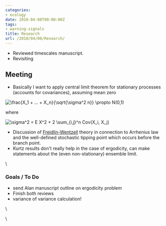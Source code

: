 ```yaml
---
categories:
- ecology
date: 2010-04-08T00:00:00Z
tags:
- warning-signals
title: Research
url: /2010/04/08/Research/
---
```


-   Reviewed timescales manuscript.
-   Revisiting




 





Meeting
-------

-   Basically I want to apply central limit theorem for stationary
    processes (accounts for covariances), assuming mean zero

![ \\frac{X\_1 + ... + X\_n}{\\sqrt{\\sigma\^2 n}} \\propto N(0,1)
](http://openwetware.org/images/math/1/4/1/141abb117709d04302d240f2cbbf2df6.png)

where

![ \\sigma\^2 = E X\^2 + 2 \\sum\_{i,j}\^n Cov(X\_i, X\_j)
](http://openwetware.org/images/math/2/b/7/2b7baf7dc6d72616ccd1a5d72d4323cf.png)

-   Discussion of
    [Freidlin-Wentzell](http://en.wikipedia.org/wiki/Freidlin%E2%80%93Wentzell_theorem "http://en.wikipedia.org/wiki/Freidlin%E2%80%93Wentzell_theorem")
    theory in connection to Arrhenius law and the well-defined
    stochastic tipping point which occurs before the branch point.
-   Kurtz results don't really help in the case of ergodicity, can make
    statements about the (even non-stationary) ensemble limit.

\

### Goals / To Do

-   send Alan manuscript outline on ergodicity problem
-   Finish both reviews
-   variance of variance calculation!

\

\

